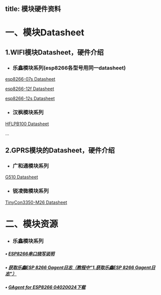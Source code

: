title:  模块硬件资料
---

# 一、模块Datasheet

## 1.WIFI模块Datasheet，硬件介绍

- ### 乐鑫模块系列(esp8266各型号用同一datasheet)

[esp8266-07s Datasheet](http://docs.gizwits.com/en/test01.html)

[esp8266-12f Datasheet](http://docs.gizwits.com/en/test01.html)

[esp8266-12s Datasheet](http://docs.gizwits.com/en/test01.html)

- ### 汉枫模块系列

[HFLPB100 Datasheet](/assets/pdf/HF-LPB100用户手册-V1.9(20150720))

...

## 2.GPRS模块的Datasheet，硬件介绍

- ### 广和通模块系列

[G510 Datasheet](/assets/pdf/FIBOCOM_G510硬件用户手册_V1.1.2.pdf)

- ### 锐凌微模块系列

[TinyCon3350-M26 Datasheet](/assets/pdf/TinyCon3350-M26硬件设计手册.pdf)

# 二、模块资源

- ### 乐鑫模块系列

##### • [ESP8266串口烧写说明](http://docs.gizwits.com/zh-cn/deviceDev/ESP8266%E4%B8%B2%E5%8F%A3%E7%83%A7%E5%86%99%E8%AF%B4%E6%98%8E.html)

##### • [获取乐鑫ESP 8266 Gagent日志（教程中“1.获取乐鑫ESP 8266 Gagent日志”）](http://docs.gizwits.com/zh-cn/deviceDev/%E9%80%9A%E8%AE%AF%E6%A8%A1%E7%BB%84%E8%B0%83%E8%AF%95%E6%97%A5%E5%BF%97%E6%8A%93%E5%8F%96%E6%95%99%E7%A8%8B.html)

##### • [GAgent for ESP8266 04020024下载](http://gizwits.oss.aliyuncs.com/hardware_resource/GAgent_00ESP826_04020024_17062808.zip)
